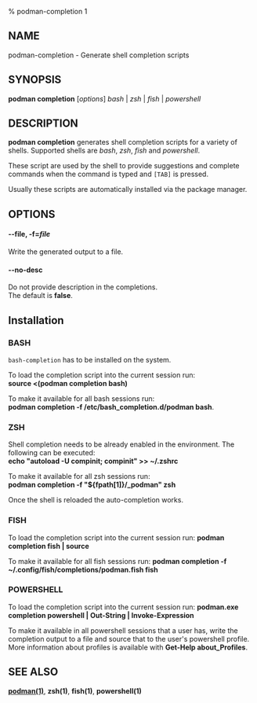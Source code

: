 % podman-completion 1

## NAME
podman\-completion - Generate shell completion scripts

## SYNOPSIS
**podman completion** [*options*]   *bash* | *zsh* | *fish* | *powershell*

## DESCRIPTION
**podman completion** generates shell completion scripts for a variety of shells. Supported shells are *bash*, *zsh*, *fish* and *powershell*.

These script are used by the shell to provide suggestions and complete commands when the command is typed and `[TAB]` is pressed.

Usually these scripts are automatically installed via the package manager.

## OPTIONS
#### **--file**, **-f**=*file*

Write the generated output to a file.

#### **--no-desc**

Do not provide description in the completions.\
The default is **false**.

## Installation

### BASH
`bash-completion` has to be installed on the system.

To load the completion script into the current session run:\
**source <(podman completion bash)**

To make it available for all bash sessions run:\
**podman completion -f /etc/bash_completion.d/podman bash**.


### ZSH
Shell completion needs to be already enabled in the environment. The following can be executed:\
**echo "autoload -U compinit; compinit" >> ~/.zshrc**

To make it available for all zsh sessions run:\
**podman completion -f "${fpath[1]}/_podman" zsh**

Once the shell is reloaded the auto-completion works.


### FISH
To load the completion script into the current session run:
**podman completion fish | source**

To make it available for all fish sessions run:
**podman completion -f ~/.config/fish/completions/podman.fish fish**

### POWERSHELL
To load the completion script into the current session run:
**podman.exe completion powershell | Out-String | Invoke-Expression**

To make it available in all powershell sessions that a user has, write the
completion output to a file and source that to the user's powershell profile.
More information about profiles is available with **Get-Help about_Profiles**.

## SEE ALSO
**[podman(1)](podman.1.md)**, **zsh(1)**, **fish(1)**, **powershell(1)**
